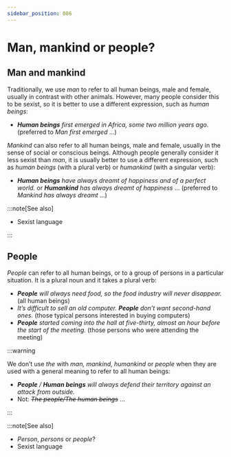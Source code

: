 ```yaml
---
sidebar_position: 086
---
```


# Man, mankind or people?

## Man and mankind

Traditionally, we use *man* to refer to all human beings, male and female, usually in contrast with other animals. However, many people consider this to be sexist, so it is better to use a different expression, such as *human beings*:

- ***Human beings*** *first emerged in Africa, some two million years ago.* (preferred to *Man first emerged* …)

*Mankind* can also refer to all human beings, male and female, usually in the sense of social or conscious beings. Although people generally consider it less sexist than *man*, it is usually better to use a different expression, such as *human beings* (with a plural verb) or *humankind* (with a singular verb):

- ***Human beings*** *have always dreamt of happiness and of a perfect world.* or ***Humankind*** *has always dreamt of happiness* … (preferred to *Mankind has always dreamt* …)

:::note[See also]

- Sexist language

:::

## People

*People* can refer to all human beings, or to a group of persons in a particular situation. It is a plural noun and it takes a plural verb:

- ***People*** *will always need food, so the food industry will never disappear.* (all human beings)
- *It’s difficult to sell an old computer. **People** don’t want second-hand ones.* (those typical persons interested in buying computers)
- ***People*** *started coming into the hall at five-thirty, almost an hour before the start of the meeting.* (those persons who were attending the meeting)

:::warning

We don’t use *the* with *man, mankind, humankind* or *people* when they are used with a general meaning to refer to all human beings:

- ***People*** */ **Human beings** will always defend their territory against an attack from outside.*
- Not: *~~The people/The human beings~~* …

:::

:::note[See also]

- *Person*, *persons* or *people*?
- Sexist language
